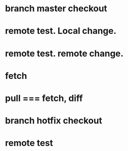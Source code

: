 # branch master checkout
# remote test. Local change.
# remote test. remote change.
# fetch
# pull === fetch, diff

# branch hotfix checkout
# remote test
